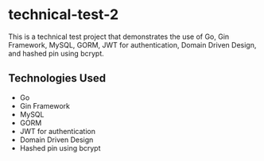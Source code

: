 # technical-test-2

This is a technical test project that demonstrates the use of Go, Gin Framework, MySQL, GORM, JWT for authentication, Domain Driven Design, and hashed pin using bcrypt.

## Technologies Used

- Go
- Gin Framework
- MySQL
- GORM
- JWT for authentication
- Domain Driven Design
- Hashed pin using bcrypt
